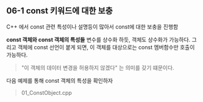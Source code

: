 06-1 const 키워드에 대한 보충
---
C++ 에서 const 관련 특성이나 설명등이 많아서 const에 대한 보충을 진행함

**const 객체와 const 객체의 특성들**
변수를 상수화 하듯, 객체도 상수화가 가능하다. 그리고 객체에 const 선언이 붙게 되면, 이 객체를 대상으로는 const 멤버함수만 호출이 가능하다.
> "이 객체의 데이터 변경을 허용하지 않겠다" 는 의미를 갖기 떄문이다.

다음 예제를 통해 const 객체의 특성을 확인하자
> 01_ConstObject.cpp
